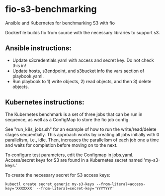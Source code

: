 # fio-s3-benchmarking
Ansible and Kubernetes for benchmarking S3 with fio

Dockerfile builds fio from source with the necessary libraries to support s3.

## Ansible instructions:

* Update s3credentials.yaml with access and secret key. Do not check this in!
* Update hosts, s3endpoint, and s3bucket info the vars section of playbook.yaml.
* Run playbook to 1) write objects, 2) read objects, and then 3) delete objects.

## Kubernetes instructions:

The Kubernetes benchmark is a set of three jobs that can be run in sequence, as well as a ConfigMap to store the fio job config.

See "run_k8s_jobs.sh" for an example of how to run the write/read/delete stages sequentially. This approach works by creating all jobs initially with 0 parallelism, i.e., idle. Then, increases the parallelism of each job one a time and waits for completion before moving on to the next.

To configure test parameters, edit the Configmap in jobs.yaml. Access/secret keys for S3 are found in a Kubernetes secret named 'my-s3-keys.'

To create the necessary secret for S3 access keys:
```
kubectl create secret generic my-s3-keys --from-literal=access-key='XXXXXXX' --from-literal=secret-key='YYYYYYY'
```
